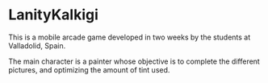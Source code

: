 # LanityKalkigi

This is a mobile arcade game developed in two weeks by the students at Valladolid, Spain.

The main character is a painter whose objective is to complete the different pictures,
and optimizing the amount of tint used.
